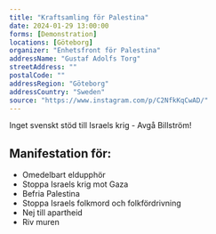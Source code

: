 ```yaml
---
title: "Kraftsamling för Palestina"
date: 2024-01-29 13:00:00
forms: [Demonstration]
locations: [Göteborg]
organizer: "Enhetsfront för Palestina"
addressName: "Gustaf Adolfs Torg"
streetAddress: ""
postalCode: ""
addressRegion: "Göteborg"
addressCountry: "Sweden"
source: "https://www.instagram.com/p/C2NfkKqCwAD/"
---
```

Inget svenskt stöd till Israels krig - Avgå Billström!

## Manifestation för:

- Omedelbart eldupphör
- Stoppa Israels krig mot Gaza
- Befria Palestina
- Stoppa Israels folkmord och folkfördrivning
- Nej till apartheid
- Riv muren